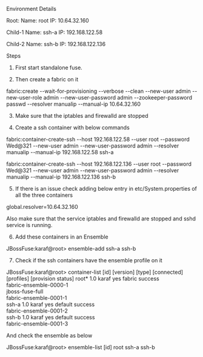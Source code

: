 Environment Details


Root: 
Name: root
IP: 10.64.32.160

Child-1
Name: ssh-a
IP: 192.168.122.58

Child-2
Name: ssh-b
IP: 192.168.122.136


Steps

1. First start standalone fuse.

2. Then create a fabric on it 

fabric:create --wait-for-provisioning --verbose --clean --new-user admin --new-user-role admin --new-user-password admin --zookeeper-password passwd --resolver manualip --manual-ip 10.64.32.160

3. Make sure that the iptables and firewalld are stopped

4. Create a ssh container with below commands


fabric:container-create-ssh --host 192.168.122.58 --user root --password Wed@321 --new-user admin --new-user-password admin --resolver manualip --manual-ip 192.168.122.58 ssh-a


fabric:container-create-ssh --host 192.168.122.136 --user root --password Wed@321 --new-user admin --new-user-password admin --resolver manualip --manual-ip 192.168.122.136 ssh-b

5. If there is an issue check adding below entry in etc/System.properties of all the three containers

global.resolver=10.64.32.160

Also make sure that the service iptables and firewalld are stopped and sshd service is running.



6. Add these containers in an Ensemble

JBossFuse:karaf@root> ensemble-add ssh-a ssh-b

7. Check if the ssh containers have the ensemble profile on it 

JBossFuse:karaf@root> container-list 
[id]   [version]  [type]  [connected]  [profiles]              [provision status]
root*  1.0        karaf   yes          fabric                  success           
                                       fabric-ensemble-0000-1                    
                                       jboss-fuse-full                           
                                       fabric-ensemble-0001-1                    
ssh-a  1.0        karaf   yes          default                 success           
                                       fabric-ensemble-0001-2                    
ssh-b  1.0        karaf   yes          default                 success           
                                       fabric-ensemble-0001-3                    


And check the ensemble as below

JBossFuse:karaf@root> ensemble-list 
[id] 
root 
ssh-a
ssh-b











